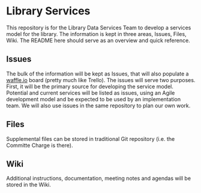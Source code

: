 # Library Services

This repository is for the Library Data Services Team to develop a services model for the library. The information is kept in three areas, Issues, Files, Wiki. The README here should serve as an overview and quick reference.

## Issues
The bulk of the information will be kept as Issues, that will also populate a [waffle.io](https://waffle.io/psu-libraries/library_services_model) board (pretty much like Trello). The issues will serve two purposes. First, it will be the primary source for developing the service model. Potential and current services will be listed as issues, using an Agile development model and be expected to be used by an implementation team. We will also use issues in the same repository to plan our own work. 

## Files

Supplemental files can be stored in traditional Git repository (i.e. the Committe Charge is there). 

## Wiki
Additional instructions, documentation, meeting notes and agendas will be stored in the Wiki. 


